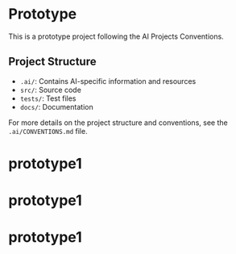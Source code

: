 # Prototype

This is a prototype project following the AI Projects Conventions.

## Project Structure

- `.ai/`: Contains AI-specific information and resources
- `src/`: Source code
- `tests/`: Test files
- `docs/`: Documentation

For more details on the project structure and conventions, see the `.ai/CONVENTIONS.md` file.
# prototype1
# prototype1
# prototype1
